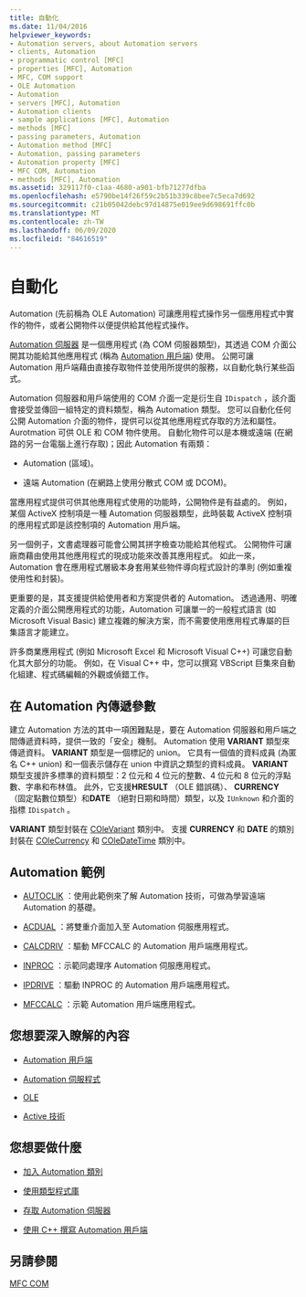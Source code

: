 ```yaml
---
title: 自動化
ms.date: 11/04/2016
helpviewer_keywords:
- Automation servers, about Automation servers
- clients, Automation
- programmatic control [MFC]
- properties [MFC], Automation
- MFC, COM support
- OLE Automation
- Automation
- servers [MFC], Automation
- Automation clients
- sample applications [MFC], Automation
- methods [MFC]
- passing parameters, Automation
- Automation method [MFC]
- Automation, passing parameters
- Automation property [MFC]
- MFC COM, Automation
- methods [MFC], Automation
ms.assetid: 329117f0-c1aa-4680-a901-bfb71277dfba
ms.openlocfilehash: e5790be14f26f59c2b51b339c8bee7c5eca7d692
ms.sourcegitcommit: c21b05042debc97d14875e019ee9d698691ffc0b
ms.translationtype: MT
ms.contentlocale: zh-TW
ms.lasthandoff: 06/09/2020
ms.locfileid: "84616519"
---
```

# <a name="automation"></a>自動化

Automation (先前稱為 OLE Automation) 可讓應用程式操作另一個應用程式中實作的物件，或者公開物件以便提供給其他程式操作。

[Automation 伺服器](automation-servers.md) 是一個應用程式 (為 COM 伺服器類型)，其透過 COM 介面公開其功能給其他應用程式 (稱為 [Automation 用戶端](automation-clients.md)) 使用。 公開可讓 Automation 用戶端藉由直接存取物件並使用所提供的服務，以自動化執行某些函式。

Automation 伺服器和用戶端使用的 COM 介面一定是衍生自 `IDispatch` ，該介面會接受並傳回一組特定的資料類型，稱為 Automation 類型。 您可以自動化任何公開 Automation 介面的物件，提供可以從其他應用程式存取的方法和屬性。 Aurotmation 可供 OLE 和 COM 物件使用。 自動化物件可以是本機或遠端 (在網路的另一台電腦上進行存取)；因此 Automation 有兩類：

- Automation (區域)。

- 遠端 Automation (在網路上使用分散式 COM 或 DCOM)。

當應用程式提供可供其他應用程式使用的功能時，公開物件是有益處的。 例如，某個 ActiveX 控制項是一種 Automation 伺服器類型，此時裝載 ActiveX 控制項的應用程式即是該控制項的 Automation 用戶端。

另一個例子，文書處理器可能會公開其拼字檢查功能給其他程式。 公開物件可讓廠商藉由使用其他應用程式的現成功能來改善其應用程式。 如此一來，Automation 會在應用程式層級本身套用某些物件導向程式設計的準則 (例如重複使用性和封裝)。

更重要的是，其支援提供給使用者和方案提供者的 Automation。 透過通用、明確定義的介面公開應用程式的功能，Automation 可讓單一的一般程式語言 (如 Microsoft Visual Basic) 建立複雜的解決方案，而不需要使用應用程式專屬的巨集語言才能建立。

許多商業應用程式 (例如 Microsoft Excel 和 Microsoft Visual C++) 可讓您自動化其大部分的功能。 例如，在 Visual C++ 中，您可以撰寫 VBScript 巨集來自動化組建、程式碼編輯的外觀或偵錯工作。

## <a name="passing-parameters-in-automation"></a><a name="_core_passing_parameters_in_automation"></a> 在 Automation 內傳遞參數

建立 Automation 方法的其中一項困難點是，要在 Automation 伺服器和用戶端之間傳遞資料時，提供一致的「安全」機制。 Automation 使用 **VARIANT** 類型來傳遞資料。 **VARIANT** 類型是一個標記的 union。 它具有一個值的資料成員 (為匿名 C++ union) 和一個表示儲存在 union 中資訊之類型的資料成員。 **VARIANT** 類型支援許多標準的資料類型：2 位元和 4 位元的整數、4 位元和 8 位元的浮點數、字串和布林值。 此外，它支援**HRESULT** （OLE 錯誤碼）、 **CURRENCY** （固定點數位類型）和**DATE** （絕對日期和時間）類型，以及 `IUnknown` 和介面的指標 `IDispatch` 。

**VARIANT** 類型封裝在 [COleVariant](reference/colevariant-class.md) 類別中。 支援 **CURRENCY** 和 **DATE** 的類別封裝在 [COleCurrency](reference/colecurrency-class.md) 和 [COleDateTime](../atl-mfc-shared/reference/coledatetime-class.md) 類別中。

## <a name="automation-samples"></a>Automation 範例

- [AUTOCLIK](../overview/visual-cpp-samples.md) ：使用此範例來了解 Automation 技術，可做為學習遠端 Automation 的基礎。

- [ACDUAL](../overview/visual-cpp-samples.md) ：將雙重介面加入至 Automation 伺服應用程式。

- [CALCDRIV](../overview/visual-cpp-samples.md) ：驅動 MFCCALC 的 Automation 用戶端應用程式。

- [INPROC](../overview/visual-cpp-samples.md) ：示範同處理序 Automation 伺服應用程式。

- [IPDRIVE](../overview/visual-cpp-samples.md) ：驅動 INPROC 的 Automation 用戶端應用程式。

- [MFCCALC](../overview/visual-cpp-samples.md) ：示範 Automation 用戶端應用程式。

## <a name="what-do-you-want-to-know-more-about"></a>您想要深入瞭解的內容

- [Automation 用戶端](automation-clients.md)

- [Automation 伺服程式](automation-servers.md)

- [OLE](ole-in-mfc.md)

- [Active 技術](mfc-com.md)

## <a name="what-do-you-want-to-do"></a>您想要做什麼

- [加入 Automation 類別](automation-servers.md)

- [使用類型程式庫](automation-clients-using-type-libraries.md)

- [存取 Automation 伺服器](automation-servers.md)

- [使用 C++ 撰寫 Automation 用戶端](automation-clients.md)

## <a name="see-also"></a>另請參閱

[MFC COM](mfc-com.md)
